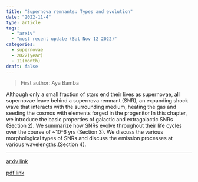 ```yaml
---
title: "Supernova remnants: Types and evolution"
date: "2022-11-4"
type: article
tags:
  - "arxiv"
  - "most recent update (Sat Nov 12 2022)"
categories:
  - supernovae
  - 2022(year)
  - 11(month)
draft: false
---
```


> First author: Aya Bamba

 Although only a small fraction of stars end their lives as supernovae, all
supernovae leave behind a supernova remnant (SNR), an expanding shock wave that
interacts with the surrounding medium, heating the gas and seeding the cosmos
with elements forged in the progenitor In this chapter, we introduce the basic
properties of galactic and extragalactic SNRs (Section 2). We summarize how
SNRs evolve throughout their life cycles over the course of ~10^6 yrs (Section
3). We discuss the various morphological types of SNRs and discuss the emission
processes at various wavelengths.(Section 4).

---
[arxiv link](http://arxiv.org/abs/2211.02217v1)

[pdf link](http://arxiv.org/pdf/2211.02217v1)